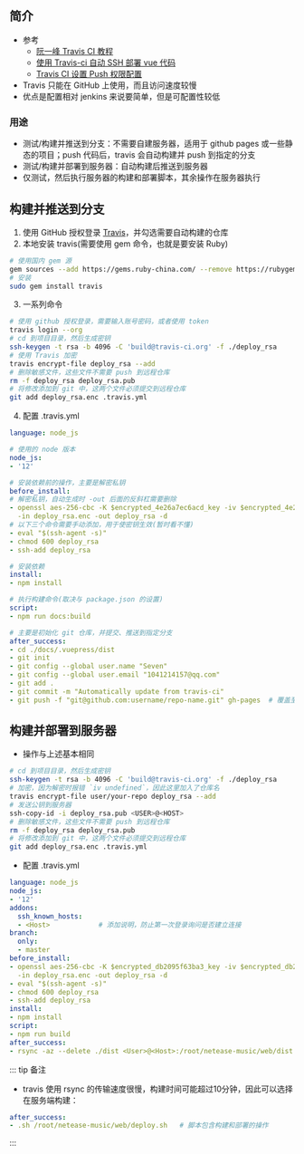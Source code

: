 ## 简介

+ 参考
  + [阮一峰 Travis CI 教程](http://www.ruanyifeng.com/blog/2017/12/travis_ci_tutorial.html)
  + [使用 Travis-ci 自动 SSH 部署 vue 代码](https://blog.csdn.net/weixin_34029680/article/details/91459017)
  + [Travis CI 设置 Push 权限配置](https://www.jianshu.com/p/f05ce2573b3c)
+ Travis 只能在 GitHub 上使用，而且访问速度较慢
+ 优点是配置相对 jenkins 来说要简单，但是可配置性较低



### 用途

+ 测试/构建并推送到分支：不需要自建服务器，适用于 github pages 或一些静态的项目；push 代码后，travis 会自动构建并 push 到指定的分支
+ 测试/构建并部署到服务器：自动构建后推送到服务器
+ 仅测试，然后执行服务器的构建和部署脚本，其余操作在服务器执行





## 构建并推送到分支


1. 使用 GitHub 授权登录 [Travis](https://travis-ci.org)，并勾选需要自动构建的仓库
2. 本地安装 travis(需要使用 gem 命令，也就是要安装 Ruby)
```sh
# 使用国内 gem 源
gem sources --add https://gems.ruby-china.com/ --remove https://rubygems.org/
# 安装
sudo gem install travis
```
3. 一系列命令
```sh
# 使用 github 授权登录，需要输入账号密码，或者使用 token
travis login --org
# cd 到项目目录，然后生成密钥
ssh-keygen -t rsa -b 4096 -C 'build@travis-ci.org' -f ./deploy_rsa
# 使用 Travis 加密
travis encrypt-file deploy_rsa --add
# 删除敏感文件，这些文件不需要 push 到远程仓库
rm -f deploy_rsa deploy_rsa.pub
# 将修改添加到 git 中，这两个文件必须提交到远程仓库
git add deploy_rsa.enc .travis.yml
```
4. 配置 .travis.yml
```yml
language: node_js

# 使用的 node 版本
node_js:
- '12'

# 安装依赖前的操作，主要是解密私钥
before_install:
# 解密私钥，自动生成时 -out 后面的反斜杠需要删除
- openssl aes-256-cbc -K $encrypted_4e26a7ec6acd_key -iv $encrypted_4e26a7ec6acd_iv
  -in deploy_rsa.enc -out deploy_rsa -d
# 以下三个命令需要手动添加，用于使密钥生效(暂时看不懂)
- eval "$(ssh-agent -s)"
- chmod 600 deploy_rsa
- ssh-add deploy_rsa

# 安装依赖
install:
- npm install

# 执行构建命令(取决与 package.json 的设置)
script:
- npm run docs:build

# 主要是初始化 git 仓库，并提交、推送到指定分支
after_success:
- cd ./docs/.vuepress/dist
- git init
- git config --global user.name "Seven"
- git config --global user.email "1041214157@qq.com"
- git add .
- git commit -m "Automatically update from travis-ci"
- git push -f "git@github.com:username/repo-name.git" gh-pages  # 覆盖至某分支
```




## 构建并部署到服务器

+ 操作与上述基本相同
```sh
# cd 到项目目录，然后生成密钥
ssh-keygen -t rsa -b 4096 -C 'build@travis-ci.org' -f ./deploy_rsa
# 加密，因为解密时报错 `iv undefined`，因此这里加入了仓库名
travis encrypt-file user/your-repo deploy_rsa --add
# 发送公钥到服务器
ssh-copy-id -i deploy_rsa.pub <USER>@<HOST>
# 删除敏感文件，这些文件不需要 push 到远程仓库
rm -f deploy_rsa deploy_rsa.pub
# 将修改添加到 git 中，这两个文件必须提交到远程仓库
git add deploy_rsa.enc .travis.yml
```
+ 配置 .travis.yml
```yml
language: node_js
node_js:
- '12'
addons:
  ssh_known_hosts:
  - <Host>            # 添加说明，防止第一次登录询问是否建立连接
branch:
  only:
  - master
before_install:
- openssl aes-256-cbc -K $encrypted_db2095f63ba3_key -iv $encrypted_db2095f63ba3_iv
  -in deploy_rsa.enc -out deploy_rsa -d
- eval "$(ssh-agent -s)"
- chmod 600 deploy_rsa
- ssh-add deploy_rsa
install:
- npm install
script:
- npm run build
after_success:
- rsync -az --delete ./dist <User>@<Host>:/root/netease-music/web/dist  # 传输到服务器
```

::: tip 备注
+ travis 使用 rsync 的传输速度很慢，构建时间可能超过10分钟，因此可以选择在服务端构建：
```yml
after_success:
- .sh /root/netease-music/web/deploy.sh   # 脚本包含构建和部署的操作
```
:::